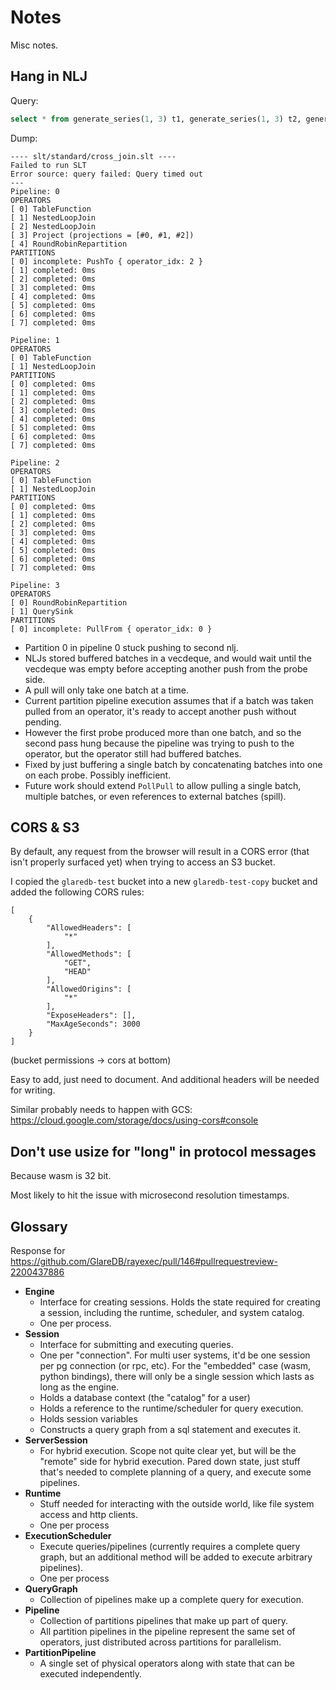 # Notes

Misc notes.

## Hang in NLJ

Query:

```sql
select * from generate_series(1, 3) t1, generate_series(1, 3) t2, generate_series(1, 3) t3
```

Dump:

```
---- slt/standard/cross_join.slt ----
Failed to run SLT
Error source: query failed: Query timed out
---
Pipeline: 0
OPERATORS
[ 0] TableFunction
[ 1] NestedLoopJoin
[ 2] NestedLoopJoin
[ 3] Project (projections = [#0, #1, #2])
[ 4] RoundRobinRepartition
PARTITIONS
[ 0] incomplete: PushTo { operator_idx: 2 }
[ 1] completed: 0ms
[ 2] completed: 0ms
[ 3] completed: 0ms
[ 4] completed: 0ms
[ 5] completed: 0ms
[ 6] completed: 0ms
[ 7] completed: 0ms

Pipeline: 1
OPERATORS
[ 0] TableFunction
[ 1] NestedLoopJoin
PARTITIONS
[ 0] completed: 0ms
[ 1] completed: 0ms
[ 2] completed: 0ms
[ 3] completed: 0ms
[ 4] completed: 0ms
[ 5] completed: 0ms
[ 6] completed: 0ms
[ 7] completed: 0ms

Pipeline: 2
OPERATORS
[ 0] TableFunction
[ 1] NestedLoopJoin
PARTITIONS
[ 0] completed: 0ms
[ 1] completed: 0ms
[ 2] completed: 0ms
[ 3] completed: 0ms
[ 4] completed: 0ms
[ 5] completed: 0ms
[ 6] completed: 0ms
[ 7] completed: 0ms

Pipeline: 3
OPERATORS
[ 0] RoundRobinRepartition
[ 1] QuerySink
PARTITIONS
[ 0] incomplete: PullFrom { operator_idx: 0 }
```

- Partition 0 in pipeline 0 stuck pushing to second nlj.
- NLJs stored buffered batches in a vecdeque, and would wait until the vecdeque
  was empty before accepting another push from the probe side.
- A pull will only take one batch at a time.
- Current partition pipeline execution assumes that if a batch was taken pulled
  from an operator, it's ready to accept another push without pending.
- However the first probe produced more than one batch, and so the second pass
  hung because the pipeline was trying to push to the operator, but the operator
  still had buffered batches.
- Fixed by just buffering a single batch by concatenating batches into one on
  each probe. Possibly inefficient.
- Future work should extend `PollPull` to allow pulling a single batch, multiple
  batches, or even references to external batches (spill).

## CORS & S3

By default, any request from the browser will result in a CORS error (that isn't
properly surfaced yet) when trying to access an S3 bucket.

I copied the `glaredb-test` bucket into a new `glaredb-test-copy` bucket and
added the following CORS rules:

```
[
    {
        "AllowedHeaders": [
            "*"
        ],
        "AllowedMethods": [
            "GET",
            "HEAD"
        ],
        "AllowedOrigins": [
            "*"
        ],
        "ExposeHeaders": [],
        "MaxAgeSeconds": 3000
    }
]
```

(bucket permissions -> cors at bottom)

Easy to add, just need to document. And additional headers will be needed for
writing.

Similar probably needs to happen with GCS: https://cloud.google.com/storage/docs/using-cors#console

## Don't use usize for "long" in protocol messages

Because wasm is 32 bit.

Most likely to hit the issue with microsecond resolution timestamps.

## Glossary

Response for <https://github.com/GlareDB/rayexec/pull/146#pullrequestreview-2200437886>

- **Engine**
  - Interface for creating sessions. Holds the state required for creating a
    session, including the runtime, scheduler, and system catalog.
  - One per process.
- **Session**
  - Interface for submitting and executing queries.
  - One per "connection". For multi user systems, it'd be one session per pg
    connection (or rpc, etc). For the "embedded" case (wasm, python bindings),
    there will only be a single session which lasts as long as the engine.
  - Holds a database context (the "catalog" for a user)
  - Holds a reference to the runtime/scheduler for query execution.
  - Holds session variables
  - Constructs a query graph from a sql statement and executes it.
- **ServerSession**
  - For hybrid execution. Scope not quite clear yet, but will be the "remote"
    side for hybrid execution. Pared down state, just stuff that's needed to
    complete planning of a query, and execute some pipelines.
- **Runtime**
  - Stuff needed for interacting with the outside world, like file system access
    and http clients.
  - One per process
- **ExecutionScheduler**
  - Execute queries/pipelines (currently requires a complete query graph, but
    an additional method will be added to execute arbitrary pipelines).
  - One per process
- **QueryGraph**
  - Collection of pipelines make up a complete query for execution.
- **Pipeline**
  - Collection of partitions pipelines that make up part of query.
  - All partition pipelines in the pipeline represent the same set of operators,
    just distributed across partitions for parallelism.
- **PartitionPipeline**
  - A single set of physical operators along with state that can be executed
    independently.
